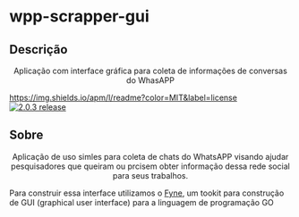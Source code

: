 # wpp-scrapper-gui

## Descrição
<p align="center">Aplicação com interface gráfica para coleta de informações de conversas do WhasAPP</p>

https://img.shields.io/apm/l/readme?color=MIT&label=license
<a href="https://github.com/fyne-io/fyne/releases/tag/v2.0.3" title="2.0.3 Release" rel="nofollow"><img src="https://img.shields.io/badge/version-2.0.3-blue.svg?style=flat" alt="2.0.3 release"></a>


## Sobre
<p align="center">Aplicação de uso simles para coleta de chats do WhatsAPP visando ajudar pesquisadores que queiram ou prcisem obter informação dessa rede social para seus trabalhos.

Para construir essa interface utilizamos o [Fyne](https://fyne.io), um tookit para construção de GUI (graphical user interface) para a linguagem de programação GO</p>
